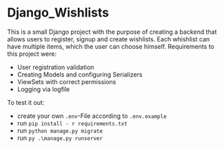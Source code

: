# Django_Wishlists
This is a small Django project with the purpose of creating a backend that allows users to register, signup and create wishlists. Each whishlist can have multiple items, which the user can choose himself.
Requirements to this project were: 

- User registration validation
- Creating Models and configuring Serializers
- ViewSets with correct permissions
- Logging via logfile

To test it out:
- create your own `.env`-File according to `.env.example`
- run `pip install - r requirements.txt`
- run `python manage.py migrate`
- run `py .\manage.py runserver`
